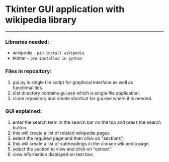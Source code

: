 # Tkinter GUI application with wikipedia library
***

### Libraries needed:
* wikipedia - `pip install wikipedia`
* tkinter - `pre installed in python`

### Files in repository:
1. gui.py is single file script for graphical interface as well as functionalities.
2. dist directory contains gui.exe which is single file application.
3. clone repository and create shortcut for gui.exe where it is needed.

### GUI explained:
1. enter the search term in the search bar on the top and press the search button.
2. this will create a list of related wikipedia pages.
3. select the required page and then click on "sections".
4. this will create a list of subheadings in the chosen wikipedia page.
5. select the section to view and click on "extract".
6. view information displayed on text box.

